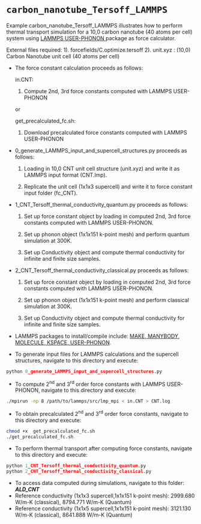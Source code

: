 # `carbon_nanotube_Tersoff_LAMMPS`

Example carbon_nanotube_Tersoff_LAMMPS illustrates how to perform thermal 
transport simulation for a 10,0 carbon nanotube (40 atoms per cell) system using
[LAMMPS USER-PHONON ](https://lammps.sandia.gov/doc/Packages_details.html#pkg-user-phonon) package as force calculator.

External files required: 
			1). forcefields/C.optimize.tersoff
			2). unit.xyz : (10,0) Carbon Nanotube unit cell (40 atoms per cell)

- The force constant calculation proceeds as follows:

    in.CNT:
    1.  Compute 2nd, 3rd force constants computed with LAMMPS USER-PHONON
			
	or

	get_precalculated_fc.sh:
	1.  Download precalculated force constants computed with LAMMPS USER-PHONON

- 0_generate_LAMMPS_input_and_supercell_structures.py proceeds as follows:

    1. Loading in 10,0 CNT unit cell structure (unit.xyz) and write it as LAMMPS input format (CNT.lmp).

    2. Replicate the unit cell (1x1x3 supercell) and write it to force constant input folder (fc_CNT).
     
- 1_CNT_Tersoff_thermal_conductivity_quantum.py proceeds as follows:

    1. Set up force constant object by loading in computed 2nd, 3rd force constants computed with LAMMPS USER-PHONON.

    2. Set up phonon object (1x1x151 k-point mesh) and perform quantum simulation at 300K.
     
    3. Set up Conductivity object and compute thermal conductivity for infinite and finite size samples. 

-  2_CNT_Tersoff_thermal_conductivity_classical.py proceeds as follows:

    1. Set up force constant object by loading in computed 2nd, 3rd force constants computed with LAMMPS USER-PHONON.

    2. Set up phonon object (1x1x151 k-point mesh) and perform classical simulation at 300K.

    3. Set up Conductivity object and compute thermal conductivity for infinite and finite size samples. 

- LAMMPS packages to install/compile include: [MAKE, MANYBODY, MOLECULE, KSPACE, USER-PHONON](https://lammps.sandia.gov/doc/Packages_details.html).

- To generate input files for LAMMPS calculations and the supercell structures, navigate to this directory and execute:
```python
python 0_generate_LAMMPS_input_and_supercell_structures.py
```
- To compute 2<sup>nd</sup> and 3<sup>rd</sup> order force constants with LAMMPS USER-PHONON, navigate to this directory and execute:
```bash
./mpirun -np 8 /path/to/lammps/src/lmp_mpi < in.CNT > CNT.log 
```
- To obtain precalculated 2<sup>nd</sup> and 3<sup>rd</sup> order force constants, navigate to this directory and execute:
```bash
chmod +x  get_precalculated_fc.sh
./get_precalculated_fc.sh
```
- To perform thermal transport after computing force constants, navigate to this directory and execute:
```python
python 1_CNT_Tersoff_thermal_conductivity_quantum.py
python 2_CNT_Tersoff_thermal_conductivity_classical.py
```
- To access data computed during simulations, navigate to this folder: ***ALD_CNT***
- Reference conductivity (1x1x3 supercell,1x1x151 k-point mesh): 2999.680 W/m-K (classical), 8794.771 W/m-K (Quantum) 
- Reference conductivity (1x1x5 supercell,1x1x151 k-point mesh): 3121.130 W/m-K (classical), 8641.888 W/m-K (Quantum) 
